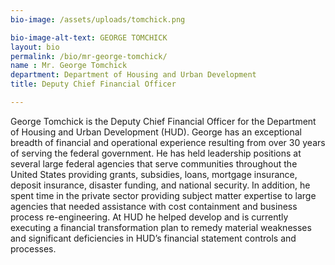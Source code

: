 ```yaml
---
bio-image: /assets/uploads/tomchick.png

bio-image-alt-text: GEORGE TOMCHICK
layout: bio
permalink: /bio/mr-george-tomchick/
name : Mr. George Tomchick
department: Department of Housing and Urban Development
title: Deputy Chief Financial Officer

---
```


George Tomchick is the Deputy Chief Financial Officer for the Department of Housing and Urban Development (HUD). George has an exceptional breadth of financial and operational experience resulting from over 30 years of serving the federal government.  He has held leadership positions at several large federal agencies that serve communities throughout the United States providing grants, subsidies, loans, mortgage insurance, deposit insurance, disaster funding, and national security.  In addition, he spent time in the private sector providing subject matter expertise to large agencies that needed assistance with cost containment and business process re-engineering.  At HUD he helped develop and is currently executing a financial transformation plan to remedy material weaknesses and significant deficiencies in HUD’s financial statement controls and processes.
